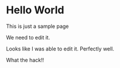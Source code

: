 # Hello World

This is just a sample page

We need to edit it.


Looks like I was able to edit it. Perfectly well.


What the hack!!

